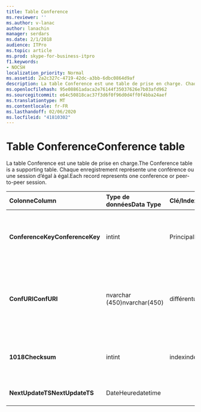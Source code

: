 ```yaml
---
title: Table Conference
ms.reviewer: ''
ms.author: v-lanac
author: lanachin
manager: serdars
ms.date: 2/1/2018
audience: ITPro
ms.topic: article
ms.prod: skype-for-business-itpro
f1.keywords:
- NOCSH
localization_priority: Normal
ms.assetid: 2a2c327c-4719-42dc-a3bb-6dbc0864d9af
description: La table Conference est une table de prise en charge. Chaque enregistrement représente une conférence ou une session d’égal à égal.
ms.openlocfilehash: 95e08861adaca2e76144f35037626e7b03afd962
ms.sourcegitcommit: e64c50818cac37f3d6f0f96d0d4ff0f4bba24aef
ms.translationtype: MT
ms.contentlocale: fr-FR
ms.lasthandoff: 02/06/2020
ms.locfileid: "41810302"
---
```

# <a name="conference-table"></a><span data-ttu-id="26447-104">Table Conference</span><span class="sxs-lookup"><span data-stu-id="26447-104">Conference table</span></span>
 
<span data-ttu-id="26447-105">La table Conference est une table de prise en charge.</span><span class="sxs-lookup"><span data-stu-id="26447-105">The Conference table is a supporting table.</span></span> <span data-ttu-id="26447-106">Chaque enregistrement représente une conférence ou une session d’égal à égal.</span><span class="sxs-lookup"><span data-stu-id="26447-106">Each record represents one conference or peer-to-peer session.</span></span>
  
|<span data-ttu-id="26447-107">**Colonne**</span><span class="sxs-lookup"><span data-stu-id="26447-107">**Column**</span></span>|<span data-ttu-id="26447-108">**Type de données**</span><span class="sxs-lookup"><span data-stu-id="26447-108">**Data Type**</span></span>|<span data-ttu-id="26447-109">**Clé/Index**</span><span class="sxs-lookup"><span data-stu-id="26447-109">**Key/Index**</span></span>|<span data-ttu-id="26447-110">**Détails**</span><span class="sxs-lookup"><span data-stu-id="26447-110">**Details**</span></span>|
|:-----|:-----|:-----|:-----|
|<span data-ttu-id="26447-111">**ConferenceKey**</span><span class="sxs-lookup"><span data-stu-id="26447-111">**ConferenceKey**</span></span> <br/> |<span data-ttu-id="26447-112">int</span><span class="sxs-lookup"><span data-stu-id="26447-112">int</span></span>  <br/> |<span data-ttu-id="26447-113">Principal</span><span class="sxs-lookup"><span data-stu-id="26447-113">Primary</span></span>  <br/> |<span data-ttu-id="26447-114">Numéro unique identifiant cet enregistrement de conférence.</span><span class="sxs-lookup"><span data-stu-id="26447-114">Unique number identifying this conference record.</span></span>  <br/> |
|<span data-ttu-id="26447-115">**ConfURI**</span><span class="sxs-lookup"><span data-stu-id="26447-115">**ConfURI**</span></span> <br/> |<span data-ttu-id="26447-116">nvarchar (450)</span><span class="sxs-lookup"><span data-stu-id="26447-116">nvarchar(450)</span></span>  <br/> |<span data-ttu-id="26447-117">différent</span><span class="sxs-lookup"><span data-stu-id="26447-117">unique</span></span>  <br/> |<span data-ttu-id="26447-118">URI de conférence s’il s’agit d’une conférence, ou DialogID s’il s’agit d’une session d’égal à égal.</span><span class="sxs-lookup"><span data-stu-id="26447-118">Conference URI if this is a conference, or DialogID if this is a peer-to-peer session.</span></span>  <br/> |
|<span data-ttu-id="26447-119">**1018**</span><span class="sxs-lookup"><span data-stu-id="26447-119">**Checksum**</span></span> <br/> |<span data-ttu-id="26447-120">int</span><span class="sxs-lookup"><span data-stu-id="26447-120">int</span></span>  <br/> |<span data-ttu-id="26447-121">index</span><span class="sxs-lookup"><span data-stu-id="26447-121">index</span></span>  <br/> |<span data-ttu-id="26447-122">Checksum de l’URI de conférence.</span><span class="sxs-lookup"><span data-stu-id="26447-122">Checksum of the conference URI.</span></span> <span data-ttu-id="26447-123">Cette opération est utilisée en interne.</span><span class="sxs-lookup"><span data-stu-id="26447-123">This is used internally.</span></span>  <br/> |
|<span data-ttu-id="26447-124">**NextUpdateTS**</span><span class="sxs-lookup"><span data-stu-id="26447-124">**NextUpdateTS**</span></span> <br/> |<span data-ttu-id="26447-125">DateHeure</span><span class="sxs-lookup"><span data-stu-id="26447-125">datetime</span></span>  <br/> ||<span data-ttu-id="26447-126">Pour un usage interne uniquement.</span><span class="sxs-lookup"><span data-stu-id="26447-126">For internal use only.</span></span>  <br/> |
   

